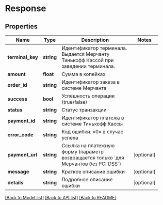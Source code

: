 # Response

## Properties
Name | Type | Description | Notes
------------ | ------------- | ------------- | -------------
**terminal_key** | **string** | Идентификатор терминала. Выдается Мерчанту Тинькофф Кассой при заведении терминала. | 
**amount** | **float** | Сумма в копейках | 
**order_id** | **string** | Идентификатор заказа в системе Мерчанта | 
**success** | **bool** | Успешность операции (true/false) | 
**status** | **string** | Статус транзакции | 
**payment_id** | **string** | Идентификатор платежа в системе Тинькофф Кассы | 
**error_code** | **string** | Код ошибки. «0» в случае успеха | 
**payment_url** | **string** | Ссылка на платежную форму (параметр возвращается только &#x60;для Мерчантов без PCI DSS&#x60;) | [optional] 
**message** | **string** | Краткое описание ошибки | [optional] 
**details** | **string** | Подробное описание ошибки | [optional] 

[[Back to Model list]](../README.md#documentation-for-models) [[Back to API list]](../README.md#documentation-for-api-endpoints) [[Back to README]](../README.md)



